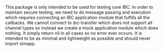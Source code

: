 This package is only intended to be used for testing core IBC. In order to maintain secure
testing, we need to do message passing and execution which requires connecting an IBC application
module that fulfills all the callbacks. We cannot connect to ibc-transfer which does not support
all channel types so instead we create a mock application module which does nothing. It simply
return nil in all cases so no error ever occurs. It is intended to be as minimal and lightweight
as possible and should never import simapp.
